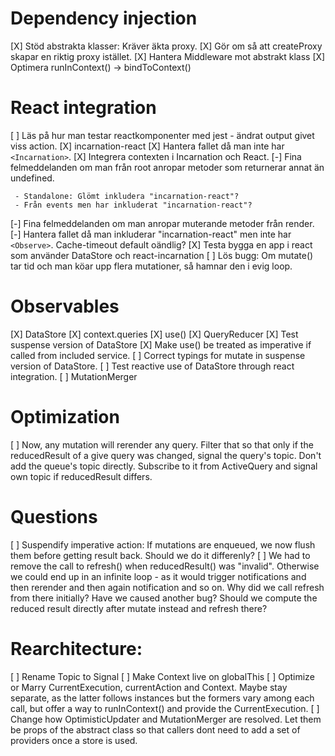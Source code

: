 # Dependency injection

[X] Stöd abstrakta klasser: Kräver äkta proxy.
[X] Gör om så att createProxy skapar en riktig proxy istället.
[X] Hantera Middleware mot abstrakt klass
[X] Optimera runInContext() -> bindToContext()

# React integration

[ ] Läs på hur man testar reactkomponenter med jest - ändrat output givet viss action.
[X] incarnation-react
[X] Hantera fallet då man inte har `<Incarnation>`.
[X] Integrera contexten i Incarnation och React.
[-] Fina felmeddelanden om man från root anropar metoder som returnerar annat än undefined.

     - Standalone: Glömt inkludera "incarnation-react"?
     - Från events men har inkluderat "incarnation-react"?

[-] Fina felmeddelanden om man anropar muterande metoder från render.
[-] Hantera fallet då man inkluderar "incarnation-react" men inte har `<Observe>`. Cache-timeout default oändlig?
[X] Testa bygga en app i react som använder DataStore och react-incarnation
[ ] Lös bugg: Om mutate() tar tid och man köar upp flera mutationer, så hamnar den i evig loop.

# Observables

[X] DataStore
[X] context.queries
[X] use()
[X] QueryReducer
[X] Test suspense version of DataStore
[X] Make use() be treated as imperative if called from included service.
[ ] Correct typings for mutate in suspense version of DataStore.
[ ] Test reactive use of DataStore through react integration.
[ ] MutationMerger

# Optimization

[ ] Now, any mutation will rerender any query. Filter that so that only if the reducedResult of a give
query was changed, signal the query's topic. Don't add the queue's topic directly. Subscribe to it from ActiveQuery and signal own topic if reducedResult differs.

# Questions

[ ] Suspendify imperative action: If mutations are enqueued, we now flush them before getting result back. Should we do it differenly?
[ ] We had to remove the call to refresh() when reducedResult() was "invalid". Otherwise we could end up in an infinite loop - as it would trigger notifications and then rerender and then again notification and so on. Why did we call refresh from there initially? Have we caused another bug? Should we compute the reduced result directly after mutate instead and refresh there?

# Rearchitecture:

[ ] Rename Topic to Signal
[ ] Make Context live on globalThis
[ ] Optimize or Marry CurrentExecution, currentAction and Context. Maybe stay separate, as the latter follows instances but the formers vary among each call, but offer a way to runInContext() and provide the CurrentExecution.
[ ] Change how OptimisticUpdater and MutationMerger are resolved. Let them be props of the abstract class
so that callers dont need to add a set of providers once a store is used.

